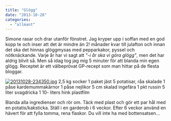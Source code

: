 ```yaml
---
title: "Glögg"
date: "2013-10-28"
categories: 
  - "allmant"
---
```


Simone rasar och drar utanför fönstret. Jag kryper upp i soffan med en god kopp te och inser att det är mindre än 2! månader kvar till julafton och innan det ska det hinnas glöggmysas med pepparkakor, pyssel och nötknäckande. Varje år har vi sagt att _"-i år ska vi göra glögg"_, men det har aldrig blivit så. Men så idag tog jag mig 5 minuter för att blanda min egen glögg. Receptet är ett välbeprövat GP-recept som man hittar på de flesta bloggar.  
  
[![20131028-234350.jpg](images/20131028-234350.jpg)](http://import.local/wp-content/uploads/2013/10/20131028-234350.jpg) 2,5 kg socker 1 paket jäst 5 potatisar, råa skalade 1 påse kardemummakärnor 1 påse nejlikor 5 cm skalad ingefära 1 pkt russin 5 liter svagdricka 1 10- liters hink plastfilm

Blanda alla ingredienser och rör om. Täck med plast och gör ett par hål med en potatis/kaksticka. Ställ i en garderob i 6 veckor. Efter 6 veckor använd en hävert för att fylla tomma, rena flaskor. Du vill inte ha med bottensatsen...
